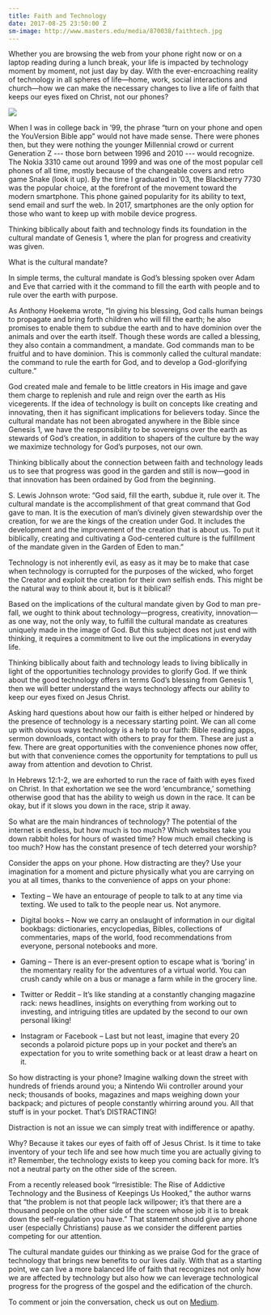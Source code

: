 ```yaml
---
title: Faith and Technology
date: 2017-08-25 23:50:00 Z
sm-image: http://www.masters.edu/media/870038/faithtech.jpg
---
```


Whether you are browsing the web from your phone right now or on a laptop reading during a lunch break, your life is impacted by technology moment by moment, not just day by day. With the ever-encroaching reality of technology in all spheres of life—home, work, social interactions and church—how we can make the necessary changes to live a life of faith that keeps our eyes fixed on Christ, not our phones?

![](http://www.masters.edu/media/870038/faithtech.jpg?width=500&height=320)

When I was in college back in ’99, the phrase “turn on your phone and open the YouVersion Bible app” would not have made sense. There were phones then, but they were nothing the younger Millennial crowd or current Generation Z --- those born between 1996 and 2010 --- would recognize. The Nokia 3310 came out around 1999 and was one of the most popular cell phones of all time, mostly because of the changeable covers and retro game Snake (look it up). By the time I graduated in ’03, the Blackberry 7730 was the popular choice, at the forefront of the movement toward the modern smartphone. This phone gained popularity for its ability to text, send email and surf the web. In 2017, smartphones are the only option for those who want to keep up with mobile device progress.

Thinking biblically about faith and technology finds its foundation in the cultural mandate of Genesis 1, where the plan for progress and creativity was given.

What is the cultural mandate?

In simple terms, the cultural mandate is God’s blessing spoken over Adam and Eve that carried with it the command to fill the earth with people and to rule over the earth with purpose.

As Anthony Hoekema wrote, “In giving his blessing, God calls human beings to propagate and bring forth children who will fill the earth; he also promises to enable them to subdue the earth and to have dominion over the animals and over the earth itself. Though these words are called a blessing, they also contain a commandment, a mandate. God commands man to be fruitful and to have dominion. This is commonly called the cultural mandate: the command to rule the earth for God, and to develop a God-glorifying culture.”

God created male and female to be little creators in His image and gave them charge to replenish and rule and reign over the earth as His vicegerents. If the idea of technology is built on concepts like creating and innovating, then it has significant implications for believers today. Since the cultural mandate has not been abrogated anywhere in the Bible since Genesis 1, we have the responsibility to be sovereigns over the earth as stewards of God’s creation, in addition to shapers of the culture by the way we maximize technology for God’s purposes, not our own.

Thinking biblically about the connection between faith and technology leads us to see that progress was good in the garden and still is now—good in that innovation has been ordained by God from the beginning.

S. Lewis Johnson wrote: “God said, fill the earth, subdue it, rule over it. The cultural mandate is the accomplishment of that great command that God gave to man. It is the execution of man’s divinely given stewardship over the creation, for we are the kings of the creation under God. It includes the development and the improvement of the creation that is about us. To put it biblically, creating and cultivating a God-centered culture is the fulfillment of the mandate given in the Garden of Eden to man.”

Technology is not inherently evil, as easy as it may be to make that case when technology is corrupted for the purposes of the wicked, who forget the Creator and exploit the creation for their own selfish ends. This might be the natural way to think about it, but is it biblical?

Based on the implications of the cultural mandate given by God to man pre-fall, we ought to think about technology—progress, creativity, innovation—as one way, not the only way, to fulfill the cultural mandate as creatures uniquely made in the image of God. But this subject does not just end with thinking, it requires a commitment to live out the implications in everyday life.

Thinking biblically about faith and technology leads to living biblically in light of the opportunities technology provides to glorify God. If we think about the good technology offers in terms God’s blessing from Genesis 1, then we will better understand the ways technology affects our ability to keep our eyes fixed on Jesus Christ.

Asking hard questions about how our faith is either helped or hindered by the presence of technology is a necessary starting point. We can all come up with obvious ways technology is a help to our faith: Bible reading apps, sermon downloads, contact with others to pray for them. These are just a few. There are great opportunities with the convenience phones now offer, but with that convenience comes the opportunity for temptations to pull us away from attention and devotion to Christ.

In Hebrews 12:1-2, we are exhorted to run the race of faith with eyes fixed on Christ. In that exhortation we see the word ‘encumbrance,’ something otherwise good that has the ability to weigh us down in the race. It can be okay, but if it slows you down in the race, strip it away.

So what are the main hindrances of technology? The potential of the internet is endless, but how much is too much? Which websites take you down rabbit holes for hours of wasted time? How much email checking is too much? How has the constant presence of tech deterred your worship?

Consider the apps on your phone. How distracting are they? Use your imagination for a moment and picture physically what you are carrying on you at all times, thanks to the convenience of apps on your phone:

* Texting – We have an entourage of people to talk to at any time via texting. We used to talk to the people near us. Not anymore.

* Digital books – Now we carry an onslaught of information in our digital bookbags: dictionaries, encyclopedias, Bibles, collections of commentaries, maps of the world, food recommendations from everyone, personal notebooks and more.

* Gaming – There is an ever-present option to escape what is ‘boring’ in the momentary reality for the adventures of a virtual world. You can crush candy while on a bus or manage a farm while in the grocery line.

* Twitter or Reddit – It’s like standing at a constantly changing magazine rack: news headlines, insights on everything from working out to investing, and intriguing titles are updated by the second to our own personal liking!

* Instagram or Facebook – Last but not least, imagine that every 20 seconds a polaroid picture pops up in your pocket and there’s an expectation for you to write something back or at least draw a heart on it.

So how distracting is your phone? Imagine walking down the street with hundreds of friends around you; a Nintendo Wii controller around your neck; thousands of books, magazines and maps weighing down your backpack; and pictures of people constantly whirring around you. All that stuff is in your pocket. That’s DISTRACTING!

Distraction is not an issue we can simply treat with indifference or apathy.

Why? Because it takes our eyes of faith off of Jesus Christ. Is it time to take inventory of your tech life and see how much time you are actually giving to it? Remember, the technology exists to keep you coming back for more. It’s not a neutral party on the other side of the screen.

From a recently released book “Irresistible: The Rise of Addictive Technology and the Business of Keepings Us Hooked,” the author warns that “the problem is not that people lack willpower; it’s that there are a thousand people on the other side of the screen whose job it is to break down the self-regulation you have.” That statement should give any phone user (especially Christians) pause as we consider the different parties competing for our attention.

The cultural mandate guides our thinking as we praise God for the grace of technology that brings new benefits to our lives daily. With that as a starting point, we can live a more balanced life of faith that recognizes not only how we are affected by technology but also how we can leverage technological progress for the progress of the gospel and the edification of the church.

To comment or join the conversation, check us out on [Medium](https://medium.com/@mastersuniv/faith-technology-ad6c1a962492).